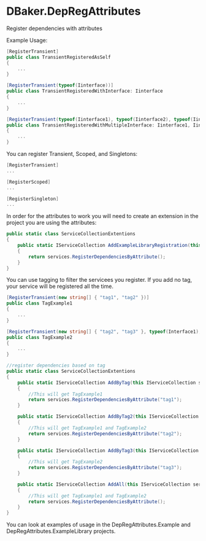 # DBaker.DepRegAttributes
Register dependencies with attributes


Example Usage:
```c#
[RegisterTransient]
public class TransientRegisteredAsSelf
{
    ...
}

[RegisterTransient(typeof(Iinterface))]
public class TransientRegisteredWithInterface: Iinterface
{
    ...
}

[RegisterTransient(typeof(Iinterface1), typeof(Iinterface2), typeof(Iinterface3))]
public class TransientRegisteredWithMultipleInterface: Iinterface1, Iinterface2, Iinterface3
{
    ...
}
```

You can register Transient, Scoped, and Singletons:
```c#
[RegisterTransient]
...

[RegisterScoped]
...

[RegisterSingleton]
...
```

In order for the attributes to work you will need to create an extension in the project you are using the attributes:
```c#
public static class ServiceCollectionExtentions
{
    public static IServiceCollection AddExampleLibraryRegistration(this IServiceCollection services)
    {
        return services.RegisterDependenciesByAttribute();
    }
}
```

You can use tagging to filter the servicees you register. If you add no tag, your service will be registered all the time.
```c#
[RegisterTransient(new string[] { "tag1", "tag2" })]
public class TagExample1
{
    ...
}

[RegisterTransient(new string[] { "tag2", "tag3" }, typeof(Interface1), typeof(Interface2))]
public class TagExample2
{
    ...
}

//register dependencies based on tag
public static class ServiceCollectionExtentions
{
    public static IServiceCollection AddByTag(this IServiceCollection services)
    {
        //This will get TagExample1
        return services.RegisterDependenciesByAttribute("tag1");
    }

    public static IServiceCollection AddByTag2(this IServiceCollection services)
    {
        //This will get TagExample1 and TagExample2
        return services.RegisterDependenciesByAttribute("tag2");
    }

    public static IServiceCollection AddByTag3(this IServiceCollection services)
    {
        //This will get TagExample2
        return services.RegisterDependenciesByAttribute("tag3");
    }

    public static IServiceCollection AddAll(this IServiceCollection services)
    {
        //This will get TagExample1 and TagExample2
        return services.RegisterDependenciesByAttribute();
    }
}
```

You can look at examples of usage in the DepRegAttributes.Example and DepRegAttributes.ExampleLibrary projects.
